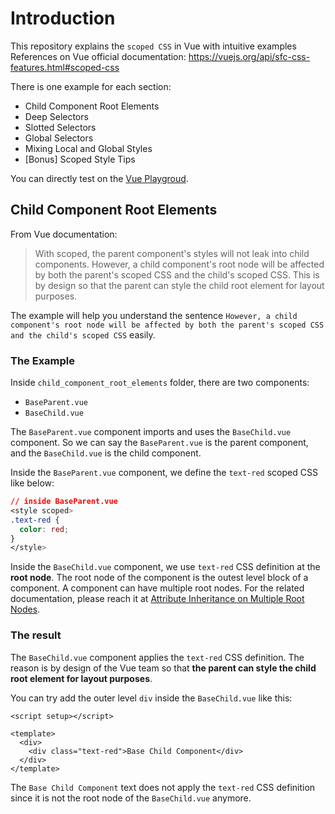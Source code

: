 # Introduction
This repository explains the `scoped CSS` in Vue with intuitive examples
References on Vue official documentation: https://vuejs.org/api/sfc-css-features.html#scoped-css

There is one example for each section:
- Child Component Root Elements
- Deep Selectors
- Slotted Selectors
- Global Selectors
- Mixing Local and Global Styles
- [Bonus] Scoped Style Tips

You can directly test on the [Vue Playgroud](https://play.vuejs.org/#eNp9kUFLwzAUx7/KM5cqzBXR0+gGKgP1oKKCl1xG99ZlpklIXuag9Lv7krK5w9it7//7v/SXthP3zo23EcVEVKH2yhEEpOhm0qjWWU/QgccV9LDytoWCq4U00tTWBII2NDBN/LJ4Qq0tfFuvlxfFlTRVORzHB/FA2Dq9IOQJoFrfzLouL/d9VfKUU2VcJNhet3aJeioFcymgZFiVR/tiJCjw61eqGW+CNWzepX0pats6pdG/OVKsJ8UEMklswXa/LzkjH3G0z+s11j8n8k3YpUyKd48B/RalODBa+AZpwPPPV9zx8wGyfdTcPgM/MFgdk+NQe4hmydpHvWz7nL+/Ms1XmO8ITdhfKommZp/7UvA/eTxz9X/d2/Fd3pOmF/0fEx+nNQ==).

## Child Component Root Elements
From Vue documentation:

> With scoped, the parent component's styles will not leak into child components. However, a child component's root node will be affected by both the parent's scoped CSS and the child's scoped CSS. This is by design so that the parent can style the child root element for layout purposes.

The example will help you understand the sentence `However, a child component's root node will be affected by both the parent's scoped CSS and the child's scoped CSS` easily.

### The Example
Inside `child_component_root_elements` folder, there are two components:
- `BaseParent.vue`
- `BaseChild.vue`

The `BaseParent.vue` component imports and uses the `BaseChild.vue` component. So we can say the `BaseParent.vue` is the parent component, and the `BaseChild.vue` is the child component.

Inside the `BaseParent.vue` component, we define the `text-red` scoped CSS like below:

```CSS
// inside BaseParent.vue
<style scoped>
.text-red {
  color: red;
}
</style>
```

Inside the `BaseChild.vue` component, we use `text-red` CSS definition at the **root node**. The root node
of the component is the outest level block of a component. A component can have multiple root nodes. For
the related documentation, please reach it at [Attribute Inheritance on Multiple Root Nodes](https://vuejs.org/guide/components/attrs.html#attribute-inheritance-on-multiple-root-nodes).

### The result
The `BaseChild.vue` component applies the `text-red` CSS definition. The reason is by design of the Vue team so that **the parent can style the child root element for layout purposes**.

You can try add the outer level `div` inside the `BaseChild.vue` like this:

```VueJS
<script setup></script>

<template>
  <div>
    <div class="text-red">Base Child Component</div>
  </div>
</template>
```

The `Base Child Component` text does not apply the `text-red` CSS definition since it is not the root node of the `BaseChild.vue` anymore.